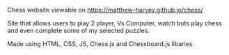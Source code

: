 Chess website viewable on https://matthew-harvey.github.io/chess/

Site that allows users to play 2 player, Vs Computer, watch bots play chess and even complete some of my selected puzzles.

Made using HTML, CSS, JS, Chess.js and Chessboard.js libaries.
